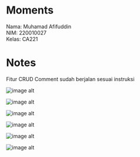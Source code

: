 # Moments

Nama: Muhamad Afifuddin <br />
NIM: 220010027 <br />
Kelas: CA221 <br />

# Notes

Fitur CRUD Comment sudah berjalan sesuai instruksi <br />

![image alt](https://github.com/apippuM/mobile-programming-ca221/blob/454d32f388ede9aabdd5200ce7504386e442a57f/Screenshots/1-CommentPage_Trailing_Date-Button.png)

![image alt](https://github.com/apippuM/mobile-programming-ca221/blob/454d32f388ede9aabdd5200ce7504386e442a57f/Screenshots/2-CommentPage_Update_Dialog.png)

![image alt](https://github.com/apippuM/mobile-programming-ca221/blob/454d32f388ede9aabdd5200ce7504386e442a57f/Screenshots/3-CommentPage_Delete_Dialog.png)

![image alt](https://github.com/apippuM/mobile-programming-ca221/blob/454d32f388ede9aabdd5200ce7504386e442a57f/Screenshots/4-CreateComment_New.png)

![image alt](https://github.com/apippuM/mobile-programming-ca221/blob/454d32f388ede9aabdd5200ce7504386e442a57f/Screenshots/5-CreateComment_Update.png)

![image alt](https://github.com/apippuM/mobile-programming-ca221/blob/454d32f388ede9aabdd5200ce7504386e442a57f/Screenshots/6-CommentPage_Trailing_Date-Button_Updated.png)